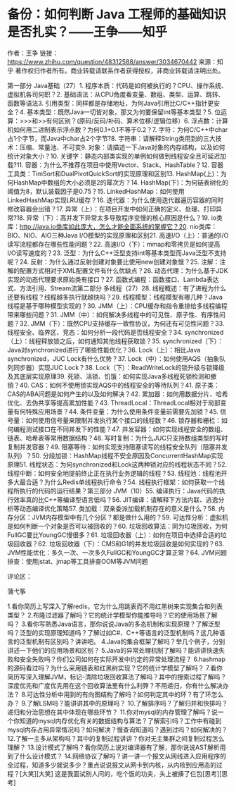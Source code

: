 
# 备份：如何判断 Java 工程师的基础知识是否扎实？——王争——知乎

作者：王争
链接：https://www.zhihu.com/question/48312588/answer/3034670442
来源：知乎
著作权归作者所有。商业转载请联系作者获得授权，非商业转载请注明出处。

第一部分 Java基础（27）1. 程序本质：代码是如何被执行的？CPU、操作系统、虚拟机各司何职？2. 基础语法：从CPU角度看变量、数组、类型、运算、跳转、函数等语法3. 引用类型：同样都是存储地址，为何Java引用比C/C++指针更安全？4. 基本类型：既然Java一切皆对象，那又为何要保留int等基本类型？5. 位运算：>>>和>>有何区别？(原码/反码/补码、算术位移/逻辑位移）6. 浮点数：计算机如何用二进制表示浮点数？为何0.1+0.1不等于0.2？7. 字符：为何C/C++中char占1个字节，而Java中char占2个字节?8. 字符串：请解释String类用到的三大技术：压缩、常量池、不可变9. 对象：请描述一下Java对象的内存结构，以及如何统计对象大小？10. 关键字：静态内部类实现的单例如何做到线程安全且可延迟加载?11. 容器：为什么不推荐在项目中使用Vector、Stack、HashTable？12. 容器工具类：TimSort和DualPivotQuickSort的实现原理和区别13. HashMap(上)：为何HashMap中数组的大小必须是2的幂次方？14. HashMap(下)：为何链表树化的阈值为8，默认装载因子是0.75？15. LinkedHashMap：如何使用LinkedHashMap实现LRU缓存？16. 迭代器：为什么使用迭代器遍历容器的同时修改容器会出错？17. 异常（上）：在项目开发中如何正确的定义、处理、打印异常?18. 异常（下）：高并发下异常太多导致程序变慢的核心原因是什么？19. io类库：http://java.io类库如此庞大，怎么才能全面系统的掌握它？20. nio类库：BIO、NIO、AIO三种Java I/O模型的实现原理和区别21. 高速I/O（上）：普通的I/O读写流程都存在哪些性能问题？22. 高速I/O（下）：mmap和零拷贝是如何提高I/O读写速度的？23. 泛型：为什么C++泛型支持int等基本类型而Java泛型不支持呢？24. 反射：为什么通过反射创建对象要比使用new创建对象慢？25. 注解：注解的配置方式相对于XML配置文件有什么优缺点？26. 动态代理：为什么基于JDK实现的动态代理要求原始类有接口？27. 函数式编程：函数接口、Lambda表达式、方法引用、Stream流第二部分 多线程（27）28. 线程概述：有了进程为什么还要有线程？线程越多执行就越快吗？29. 线程模型：线程模型有哪几种？Java线程是基于哪种模型实现的？30. JMM（上）：CPU缓存和指令重排给多线程编程带来哪些问题？31. JMM（中）：如何解决多线程中的可见性、原子性、有序性问题？32. JMM（下）：既然CPU支持缓存一致性协议，为何还有可见性问题？33. 线程安全、临界区、竞态：如何分析一段代码是否线程安全？34. synchronized（上）：线程释放锁之后，如何通知其他线程获取锁？35. synchronized（下）：Java对synchronized进行了哪些性能优化？36. Lock（上）：相比Java synchronized，JUC Lock有什么优势？37. Lock（中）：如何使用AQS（抽象队列同步器）实现JUC Lock？38. Lock（下）：ReadWriteLock的锁升级与锁降级及其底层实现原理39. 死锁、活锁、饥饿：如何实现Java多线程死锁检测和撤销？40. CAS：如何不使用锁实现AQS中的线程安全的等待队列？41. 原子类：CAS的ABA问题是如何产生的以及如何解决？42. 累加器：如何用数据分片、哈希优化、去伪共享等提高累加性能？43. ThreadLocal：ThreadLocal相对于局部变量有何特殊应用场景？44. 条件变量：为什么使用条件变量前需要先加锁？45. 信号量：如何使用信号量来限制并发执行某个接口的线程数？46. 锁存器和栅栏：如何编程测试接口在不同并发下的性能？47. 并发容器：如何实现线程安全的数组、链表、哈希表等常用数据结构？48. 写时复制：为什么JUC只支持数组类型的写时复制并发容器？49. 阻塞等待：如何实现支持阻塞读写的线程安全队列（阻塞并发队列）？50. 分段加锁：HashMap线程不安全原因及ConcurrentHashMap实现原理51. 线程状态：为何synchronized和Lock这两种锁对应的线程状态不同？52. 线程中断：如何安全地提前终止正在执行业务逻辑的线程？53. 线程池：线程池开多大最合适？为什么Redis单线程执行命令？54. 线程执行框架：如何获取一个线程所执行的代码的运行结果？第三部分 JVM（10）55. 编译执行：Java代码的执行效率真的比C++等编译型语言低吗？56. JIT编译：请解释下方法内联、逃逸分析等动态编译优化策略57. 类加载：双亲委派加载机制存在的意义是什么？58. 内存分区：JVM内存模型中有几个分区？都是做什么用的？59. 可达性分析：虚拟机是如何判断一个对象是否可以被回收的？60. 垃圾回收算法：同为垃圾回收，为何FullGC要比YoungGC慢很多？61. 垃圾回收器（上）：如何在项目中选择合适的垃圾回收器？62. 垃圾回收器（下）：CMS和G1的并发垃圾回收是如何实现的？63. JVM性能优化：多久一次、一次多久FullGC和YoungGC才算正常？64. JVM问题排查：使用jstat、jmap等工具排查OOM等JVM问题

评论区：

蒲弋筝

1.看你简历上写深入了解redis，它为什么用跳表而不用红黑树来实现集合和列表类型？
2.布隆过滤器了解吗？它的统计学模型你能推导吗？它的使用场景了解吗？
3.看你写熟悉Java语言，那你说说Java的多态机制和实现原理？了解泛型吗？泛型的实现原理知道吗？了解过如C#、C++等语言的泛型机制吗？这几种语言的泛型机制有区别吗？讲讲吧。
4.Java的集合框架了解吗？举几个例子，分别讲述一下他们的应用场景和区别？
5.Java的异常处理机制了解吗？能讲讲快速失败和安全失败吗？你们公司如何在实际开发中约定的异常处理流程？
6.hashmap的源码看过吗？为什么采用链表和红黑树实现？它的统计学模型了解吗？
7.看你简历写深入理解JVM，标记-清除垃圾回收算法了解吗？其中的搜索过程了解吗？深度优先和广度优先用在这个回收算法里有什么利弊？不用递归，你有什么解决办法？
8.可达性分析中用到的有向图结构了解吗？如何判定其中的环？有了环怎么办？
9.了解LSM吗？能讲讲其中的原理吗？
10.了解排序吗？了解归并和快排吗？递归和分治思想在其中体现在哪些环节？
11.你对mysql的内存管理了解吗？说一个你知道的mysql内存优化有关的数据结构与算法？了解索引吗？工作中有碰到mysql内存占用异常情况吗？如何解决？慢查询知道吗？遇到过吗？如何解决的？
12.了解一主多从架构吗？其中的复制过程讲讲？你对无主集群之间复制过程怎么理解？
13.设计模式了解吗？看你简历上说对编译器有了解，那你说说AST解析用到了什么设计模式？
14.网络协议了解吗？讲一讲一个报文从网线进入应用程序的全过程，知道多少就说多少？重点说说报文从网卡到内核，从内核到应用态的过程？[大笑][大笑]
这是我面试别人问的，吃个饭的功夫，头上被揍了仨包[思考][思考]